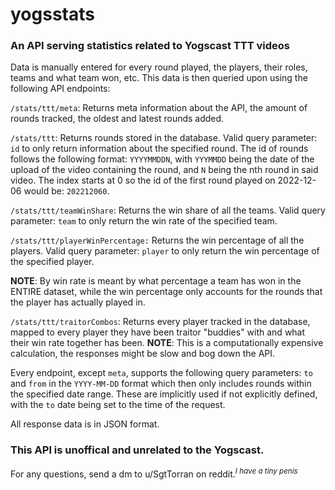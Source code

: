 # yogsstats
### An API serving statistics related to Yogscast TTT videos

Data is manually entered for every round played, the players, their roles, teams and what team won, etc. This data is then queried upon using the following API endpoints:

`/stats/ttt/meta`: Returns meta information about the API, the amount of rounds tracked, the oldest and latest rounds added.

`/stats/ttt`: Returns rounds stored in the database. Valid query parameter: `id` to only return information about the specified round. The id of rounds follows the following format: `YYYYMMDDN`, with `YYYMMDD` being the date of the upload of the video containing the round, and `N` being the nth round in said video. The index starts at 0 so the id of the first round played on 2022-12-06 would be: `202212060`. 

`/stats/ttt/teamWinShare`: Returns the win share of all the teams. Valid query parameter: `team` to only return the win rate of the specified team.

`/stats/ttt/playerWinPercentage:` Returns the win percentage of all the players. Valid query parameter: `player` to only return the win percentage of the specified player.

**NOTE**: By win rate is meant by what percentage a team has won in the ENTIRE dataset, while the win percentage only accounts for the rounds that the player has actually played in.

`/stats/ttt/traitorCombos`: Returns every player tracked in the database, mapped to every player they have been traitor "buddies" with and what their win rate together has been. **NOTE**: This is a computationally expensive calculation, the responses might be slow and bog down the API.

Every endpoint, except `meta`, supports the following query parameters: `to` and `from` in the `YYYY-MM-DD` format which then only includes rounds within the specified date range. These are implicitly used if not explicitly defined, with the `to` date being set to the time of the request.

All response data is in JSON format.

### This API is unoffical and unrelated to the Yogscast.

For any questions, send a dm to u/SgtTorran on reddit.<sup>*I have a tiny penis*<sup>
